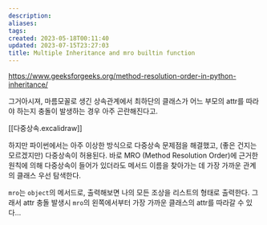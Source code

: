 ```yaml
---
description:
aliases: 
tags: 
created: 2023-05-18T00:11:40
updated: 2023-07-15T23:27:03
title: Multiple Inheritance and mro builtin function
---
```


<https://www.geeksforgeeks.org/method-resolution-order-in-python-inheritance/>

그거아시져, 마름모꼴로 생긴 상속관계에서 최하단의 클래스가 어느 부모의 attr를 따라야 하는지 충돌이 발생하는 경우 아주 곤란해진다고.  

[[다중상속.excalidraw]]

하지만 파이썬에서는 아주 이상한 방식으로 다중상속 문제점을 해결했고, (좋은 건지는 모르겠지만) 다중상속이 허용된다. 바로 MRO (Method Resolution Order)에 근거한 원칙에 의해 다중상속이 들어가 있더라도 메서드 이름을 찾아가는 데 가장 가까운 관계의 클래스 우선 탐색한다.

`mro`는 `object`의 메서드로, 출력해보면 나의 모든 조상을 리스트의 형태로 출력한다. 그래서 attr 충돌 발생시 `mro`의 왼쪽에서부터 가장 가까운 클래스의 attr를 따라갈 수 있다...
